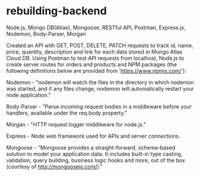 # rebuilding-backend

Node.js, Mongo DB(Atlas), Mongoose, RESTful API, Postman, Express.js, Nodemon, Body-Parser, Morgan


Created an API with GET, POST, DELETE, PATCH requests to track id, name, price, quantity, description and link for each data stored in Mongo Atlas Cloud DB.  Using Postman to test API requests from localhost, Node.js to create server routes for orders and products and NPM packages (the following definitions below are provided from 'https://www.npmjs.com/'):


Nodemon - "nodemon will watch the files in the directory in which nodemon was started, and if any files change, nodemon will automatically restart your node application."

Body-Parser - "Parse incoming request bodies in a middleware before your handlers, available under the req.body property."

Morgan - "HTTP request logger middleware for node.js."

Express - Node web framework used for APIs and server connections.

Mongoose - "Mongoose provides a straight-forward, schema-based solution to model your application data. It includes built-in type casting, validation, query building, business logic hooks and more, out of the box (courtesy of http://mongoosejs.com/)."

